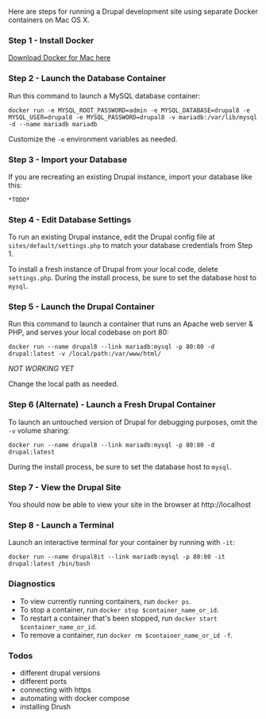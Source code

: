 Here are steps for running a Drupal development site using separate Docker containers on Mac OS X.

### Step 1 - Install Docker

[Download Docker for Mac here](https://hub.docker.com/?overlay=onboarding)

### Step 2 - Launch the Database Container

Run this command to launch a MySQL database container:

`docker run -e MYSQL_ROOT_PASSWORD=admin -e MYSQL_DATABASE=drupal8 -e MYSQL_USER=drupal8 -e MYSQL_PASSWORD=drupal8 -v mariadb:/var/lib/mysql -d --name mariadb mariadb`

Customize the `-e` environment variables as needed.

### Step 3 - Import your Database

If you are recreating an existing Drupal instance, import your database like this:

`*TODO*`

### Step 4 - Edit Database Settings

To run an existing Drupal instance, edit the Drupal config file at `sites/default/settings.php` to match your database credentials from Step 1.

To install a fresh instance of Drupal from your local code, delete `settings.php`. During the install process, be sure to set the database host to `mysql`.

### Step 5 - Launch the Drupal Container

Run this command to launch a container that runs an Apache web server & PHP, and serves your local codebase on port 80:

`docker run --name drupal8 --link mariadb:mysql -p 80:80 -d drupal:latest -v /local/path:/var/www/html/`

*NOT WORKING YET*

Change the local path as needed.

### Step 6 (Alternate) - Launch a Fresh Drupal Container

To launch an untouched version of Drupal for debugging purposes, omit the `-v` volume sharing:

`docker run --name drupal8 --link mariadb:mysql -p 80:80 -d drupal:latest`

During the install process, be sure to set the database host to `mysql`.

### Step 7 - View the Drupal Site

You should now be able to view your site in the browser at http://localhost

### Step 8 - Launch a Terminal

Launch an interactive terminal for your container by running with `-it`:

`docker run --name drupal8it --link mariadb:mysql -p 80:80 -it drupal:latest /bin/bash`

### Diagnostics

- To view currently running containers, run `docker ps`.
- To stop a container, run `docker stop $container_name_or_id`.
- To restart a container that's been stopped, run `docker start $container_name_or_id`.
- To remove a container, run `docker rm $container_name_or_id -f`.

### Todos

- different drupal versions
- different ports
- connecting with https
- automating with docker compose
- installing Drush
